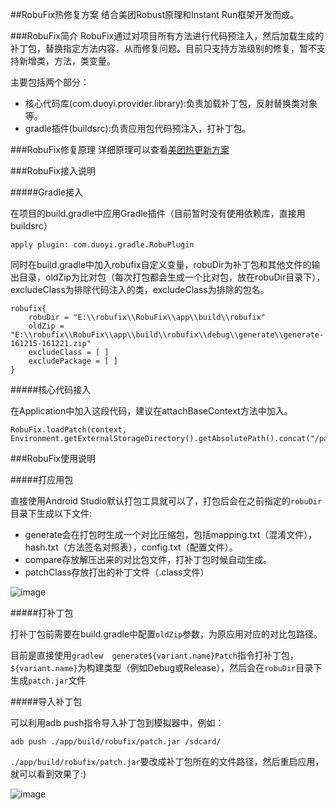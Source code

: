 ##RobuFix热修复方案
结合美团Robust原理和Instant Run框架开发而成。

###RobuFix简介
RobuFix通过对项目所有方法进行代码预注入，然后加载生成的补丁包，替换指定方法内容，从而修复问题。目前只支持方法级别的修复，暂不支持新增类，方法，类变量。

主要包括两个部分：

- 核心代码库(com.duoyi.provider.library):负责加载补丁包，反射替换类对象等。
- gradle插件(buildsrc):负责应用包代码预注入，打补丁包。

###RobuFix修复原理
详细原理可以查看[美团热更新方案](http://tech.meituan.com/android_robust.html )

###RobuFix接入说明

#####Gradle接入

在项目的build.gradle中应用Gradle插件（目前暂时没有使用依赖库，直接用buildsrc）

	apply plugin: com.duoyi.gradle.RobuPlugin


同时在build.gradle中加入robufix自定义变量，robuDir为补丁包和其他文件的输出目录，oldZip为比对包（每次打包都会生成一个比对包，放在robuDir目录下），excludeClass为排除代码注入的类，excludeClass为排除的包名。

	robufix{
	    robuDir = "E:\\robufix\\RobuFix\\app\\build\\robufix"
	    oldZip = "E:\\robufix\\RobuFix\\app\\build\\robufix\\debug\\generate\\generate-161215-161221.zip"
	    excludeClass = [ ]
	    excludePackage = [ ]
	}

#####核心代码接入

在Application中加入这段代码，建议在attachBaseContext方法中加入。

 	RobuFix.loadPatch(context, Environment.getExternalStorageDirectory().getAbsolutePath().concat("/patch.jar"));


###RobuFix使用说明

#####打应用包

直接使用Android Studio默认打包工具就可以了，打包后会在之前指定的`robuDir`目录下生成以下文件:

- generate会在打包时生成一个对比压缩包，包括mapping.txt（混淆文件），hash.txt（方法签名对照表），config.txt（配置文件）。
- compare存放解压出来的对比包文件，打补丁包时候自动生成。
- patchClass存放打出的补丁文件（.class文件）

![image](https://github.com/heiBin/RobuFix/blob/master/image/filePicture.png)

#####打补丁包

 打补丁包前需要在build.gradle中配置`oldZip`参数，为原应用对应的对比包路径。

目前是直接使用`gradlew  generate${variant.name}Patch`指令打补丁包，` ${variant.name}`为构建类型（例如Debug或Release），然后会在`robuDir`目录下生成`patch.jar`文件

#####导入补丁包

可以利用adb push指令导入补丁包到模拟器中，例如：

	adb push ./app/build/robufix/patch.jar /sdcard/

`./app/build/robufix/patch.jar`要改成补丁包所在的文件路径，然后重启应用，就可以看到效果了:)

![image](https://github.com/heiBin/RobuFix/blob/master/image/patch.gif)



